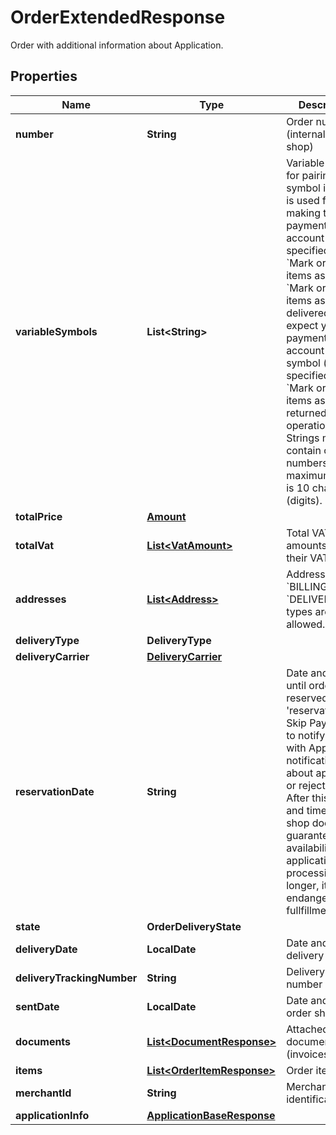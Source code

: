 

# OrderExtendedResponse

Order with additional information about Application.

## Properties

| Name | Type | Description | Notes |
|------------ | ------------- | ------------- | -------------|
|**number** | **String** | Order number (internal for e-shop) |  |
|**variableSymbols** | **List&lt;String&gt;** | Variable symbols for pairing. First symbol in array is used for making the payment to your account (if not specified later in &#x60;Mark order items as sent&#x60; or &#x60;Mark order items as delivered&#x60;) or we expect you make payment on our account with this symbol (if not specified later in &#x60;Mark order items as returned&#x60; operation). Strings must contain only numbers, maximum length is 10 characters (digits). |  [optional] |
|**totalPrice** | [**Amount**](Amount.md) |  |  |
|**totalVat** | [**List&lt;VatAmount&gt;**](VatAmount.md) | Total VAT amounts split by their VAT rates. |  |
|**addresses** | [**List&lt;Address&gt;**](Address.md) | Addresses. Only &#x60;BILLING&#x60; and &#x60;DELIVERY&#x60; types are allowed. |  [optional] |
|**deliveryType** | **DeliveryType** |  |  [optional] |
|**deliveryCarrier** | [**DeliveryCarrier**](DeliveryCarrier.md) |  |  [optional] |
|**reservationDate** | **String** | Date and time until order is reserved.  Until &#39;reservationDate&#39; Skip Pay will try to notify partner with Application notification about approval or rejection.  After this date and time, e-shop does not guarantee items availability (if application processing is longer, it may endanger order fullfillment). |  [optional] |
|**state** | **OrderDeliveryState** |  |  |
|**deliveryDate** | **LocalDate** | Date and time of delivery |  |
|**deliveryTrackingNumber** | **String** | Delivery tracking number |  |
|**sentDate** | **LocalDate** | Date and time of order shipping |  |
|**documents** | [**List&lt;DocumentResponse&gt;**](DocumentResponse.md) | Attached documents (invoices etc.) |  [optional] |
|**items** | [**List&lt;OrderItemResponse&gt;**](OrderItemResponse.md) | Order items |  |
|**merchantId** | **String** | Merchant identification |  |
|**applicationInfo** | [**ApplicationBaseResponse**](ApplicationBaseResponse.md) |  |  |



